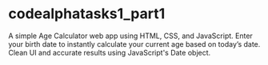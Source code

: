 # codealphatasks1_part1
A simple Age Calculator web app using HTML, CSS, and JavaScript. Enter your birth date to instantly calculate your current age based on today’s date. Clean UI and accurate results using JavaScript's Date object.
